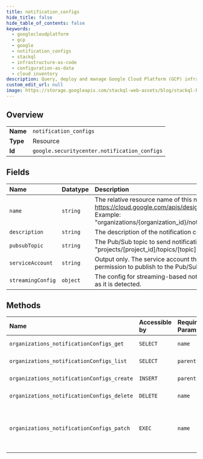```yaml
---
title: notification_configs
hide_title: false
hide_table_of_contents: false
keywords:
  - googlecloudplatform
  - gcp
  - google
  - notification_configs
  - stackql
  - infrastructure-as-code
  - configuration-as-data
  - cloud inventory
description: Query, deploy and manage Google Cloud Platform (GCP) infrastructure and resources using SQL
custom_edit_url: null
image: https://storage.googleapis.com/stackql-web-assets/blog/stackql-blog-post-featured-image.png
---
```

  
    

## Overview
<table><tbody>
<tr><td><b>Name</b></td><td><code>notification_configs</code></td></tr>
<tr><td><b>Type</b></td><td>Resource</td></tr>
<tr><td><b>Id</b></td><td><code>google.securitycenter.notification_configs</code></td></tr>
</tbody></table>

## Fields
| Name | Datatype | Description |
|:-----|:---------|:------------|
| `name` | `string` | The relative resource name of this notification config. See: https://cloud.google.com/apis/design/resource_names#relative_resource_name Example: "organizations/{organization_id}/notificationConfigs/notify_public_bucket". |
| `description` | `string` | The description of the notification config (max of 1024 characters). |
| `pubsubTopic` | `string` | The Pub/Sub topic to send notifications to. Its format is "projects/[project_id]/topics/[topic]". |
| `serviceAccount` | `string` | Output only. The service account that needs "pubsub.topics.publish" permission to publish to the Pub/Sub topic. |
| `streamingConfig` | `object` | The config for streaming-based notifications, which send each event as soon as it is detected. |
## Methods
| Name | Accessible by | Required Params | Description |
|:-----|:--------------|:----------------|:------------|
| `organizations_notificationConfigs_get` | `SELECT` | `name` | Gets a notification config. |
| `organizations_notificationConfigs_list` | `SELECT` | `parent` | Lists notification configs. |
| `organizations_notificationConfigs_create` | `INSERT` | `parent` | Creates a notification config. |
| `organizations_notificationConfigs_delete` | `DELETE` | `name` | Deletes a notification config. |
| `organizations_notificationConfigs_patch` | `EXEC` | `name` |  Updates a notification config. The following update fields are allowed: description, pubsub_topic, streaming_config.filter |
